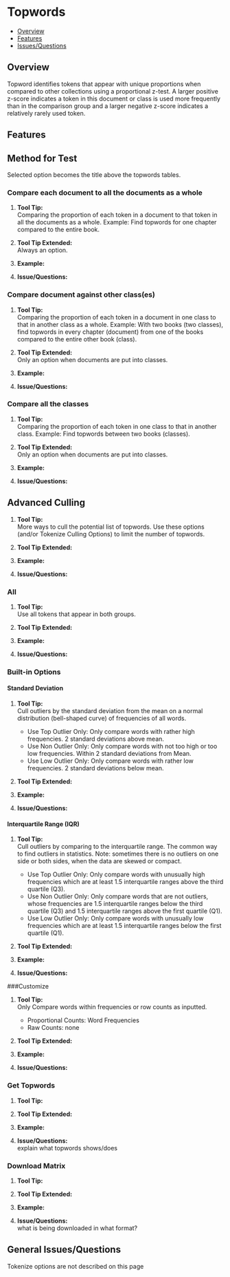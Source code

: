 # Topwords

* [Overview](#overview)
* [Features](#features)
* [Issues/Questions](#issues)

## <a name='overview'></a> Overview
Topword identifies tokens that appear with unique proportions when compared to other collections using a proportional z-test. A larger positive z-score indicates a token in this document or class is used more frequently than in the comparison group and a larger negative z-score indicates a relatively rarely used token.



## <a name='features'></a> Features

## Method for Test
   Selected option becomes the title above the topwords tables.
### Compare each document to all the documents as a whole
1. __Tool Tip:__  
   Comparing the proportion of each token in a document to that token in all the documents as a whole. Example: Find topwords for one chapter compared to the entire book.
2. __Tool Tip Extended:__  
   Always an option.
3. __Example:__  
   
4. __Issue/Questions:__  
   
   
### Compare document against other class(es)
1. __Tool Tip:__  
   Comparing the proportion of each token in a document in one class to that in another class as a whole. Example: With two books (two classes), find topwords in every chapter (document) from one of the books compared to the entire other book (class).
2. __Tool Tip Extended:__  
   Only an option when documents are put into classes.
3. __Example:__  
   
4. __Issue/Questions:__  
   
   
### Compare all the classes
1. __Tool Tip:__  
   Comparing the proportion of each token in one class to that in another class. Example: Find topwords between two books (classes).
2. __Tool Tip Extended:__  
   Only an option when documents are put into classes. 
3. __Example:__  
   
4. __Issue/Questions:__  
   
   
## Advanced Culling
1. __Tool Tip:__  
 More ways to cull the potential list of topwords. Use these options (and/or Tokenize Culling Options) to limit the number of topwords. 
2. __Tool Tip Extended:__  

3. __Example:__  
   
4. __Issue/Questions:__  

### All
1. __Tool Tip:__  
Use all tokens that appear in both groups.
2. __Tool Tip Extended:__  
   
3. __Example:__  
   
4. __Issue/Questions:__  
   

### Built-in Options
#### Standard Deviation
1. __Tool Tip:__  
   Cull outliers by the standard deviation from the mean on a normal distribution (bell-shaped curve) of frequencies of all words.
   * Use Top Outlier Only: Only compare words with rather high frequencies. 2 standard deviations above mean.  
   * Use Non Outlier Only: Only compare words with not too high or too low frequencies. Within 2 standard deviations from Mean.  
   * Use Low Outlier Only: Only compare words with rather low frequencies. 2 standard deviations below mean.  
2. __Tool Tip Extended:__  
   
3. __Example:__  
   
4. __Issue/Questions:__  
   

#### Interquartile Range (IQR)
1. __Tool Tip:__  
   Cull outliers by comparing to the interquartile range. The common way to find outliers in statistics. Note: sometimes there is no outliers on one side or both sides, when the data are skewed or compact.  
   * Use Top Outlier Only: Only compare words with unusually high frequencies which are at least 1.5 interquartile ranges above the third quartile (Q3).  
   * Use Non Outlier Only: Only compare words that are not outliers, whose frequencies are 1.5 interquartile ranges below the third quartile (Q3) and 1.5 interquartile ranges above the first quartile (Q1).  
   * Use Low Outlier Only: Only compare words with unusually low frequencies which are at least 1.5 interquartile ranges below the first quartile (Q1).  
2. __Tool Tip Extended:__  
   
3. __Example:__  
   
4. __Issue/Questions:__  
   
###Customize
1. __Tool Tip:__  
   Only Compare words within frequencies or row counts as inputted.
   * Proportional Counts: Word Frequencies  
   * Raw Counts: none
2. __Tool Tip Extended:__  
   
3. __Example:__  
   
4. __Issue/Questions:__  
   

### Get Topwords
1. __Tool Tip:__  
   
2. __Tool Tip Extended:__  
   
3. __Example:__  
   
4. __Issue/Questions:__  
   explain what topwords shows/does
   
### Download Matrix
1. __Tool Tip:__  
   
2. __Tool Tip Extended:__  
   
3. __Example:__  
   
4. __Issue/Questions:__  
   what is being downloaded in what format?
   

## <a name='issues'></a> General Issues/Questions
Tokenize options are not described on this page
